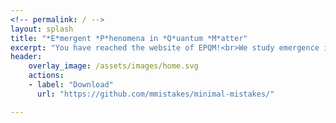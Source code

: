 ```yaml
---
<!-- permalink: / -->
layout: splash
title: "*E*mergent *P*henomena in *Q*uantum *M*atter"
excerpt: "You have reached the website of EPQM!<br>We study emergence in fermionic quantum matter."
header:
    overlay_image: /assets/images/home.svg
    actions:
    - label: "Download"
      url: "https://github.com/mmistakes/minimal-mistakes/"

---
```

